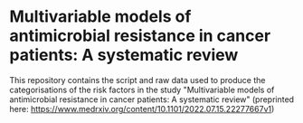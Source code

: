 # Multivariable models of antimicrobial resistance in cancer patients: A systematic review

This repository contains the script and raw data used to produce the categorisations of the risk factors in the study "Multivariable models of antimicrobial resistance in cancer patients: A systematic review" (preprinted here: https://www.medrxiv.org/content/10.1101/2022.07.15.22277667v1)

